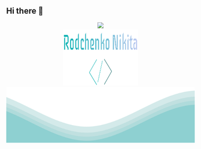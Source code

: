 ## Hi there 👋

<div id="header" align="center">
  <img src="https://media.giphy.com/media/M9gbBd9nbDrOTu1Mqx/giphy.gif" width="100"/>
</div>

<div id="header" align="center">
  <img src="https://raw.githubusercontent.com/bira10a/bira10a/master/logo.svg" width="200" height="150"/>
</div>

<img src="https://raw.githubusercontent.com/bira10a/bira10a/master/waves.svg" width="100%" height="150">

<p align="center"><img src="https://komarev.com/ghpvc/?username=bira10a&style=flat-square&color=blue" alt=""></p>

<!--
**bira10a/bira10a** is a ✨ _special_ ✨ repository because its `README.md` (this file) appears on your GitHub profile.

Here are some ideas to get you started:

- 🔭 I’m currently working on ...
- 🌱 I’m currently learning ...
- 👯 I’m looking to collaborate on ...
- 🤔 I’m looking for help with ...
- 💬 Ask me about ...
- 📫 How to reach me: ...
- 😄 Pronouns: ...
- ⚡ Fun fact: ...
-->
